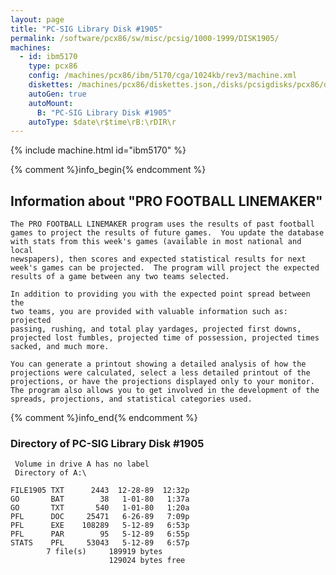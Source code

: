 ```yaml
---
layout: page
title: "PC-SIG Library Disk #1905"
permalink: /software/pcx86/sw/misc/pcsig/1000-1999/DISK1905/
machines:
  - id: ibm5170
    type: pcx86
    config: /machines/pcx86/ibm/5170/cga/1024kb/rev3/machine.xml
    diskettes: /machines/pcx86/diskettes.json,/disks/pcsigdisks/pcx86/diskettes.json
    autoGen: true
    autoMount:
      B: "PC-SIG Library Disk #1905"
    autoType: $date\r$time\rB:\rDIR\r
---
```


{% include machine.html id="ibm5170" %}

{% comment %}info_begin{% endcomment %}

## Information about "PRO FOOTBALL LINEMAKER"

    The PRO FOOTBALL LINEMAKER program uses the results of past football
    games to project the results of future games.  You update the database
    with stats from this week's games (available in most national and local
    newspapers), then scores and expected statistical results for next
    week's games can be projected.  The program will project the expected
    results of a game between any two teams selected.
    
    In addition to providing you with the expected point spread between the
    two teams, you are provided with valuable information such as: projected
    passing, rushing, and total play yardages, projected first downs,
    projected lost fumbles, projected time of possession, projected times
    sacked, and much more.
    
    You can generate a printout showing a detailed analysis of how the
    projections were calculated, select a less detailed printout of the
    projections, or have the projections displayed only to your monitor.
    The program also allows you to get involved in the development of the
    spreads, projections, and statistical categories used.
{% comment %}info_end{% endcomment %}


### Directory of PC-SIG Library Disk #1905

     Volume in drive A has no label
     Directory of A:\

    FILE1905 TXT      2443  12-28-89  12:32p
    GO       BAT        38   1-01-80   1:37a
    GO       TXT       540   1-01-80   1:20a
    PFL      DOC     25471   6-26-89   7:09p
    PFL      EXE    108289   5-12-89   6:53p
    PFL      PAR        95   5-12-89   6:55p
    STATS    PFL     53043   5-12-89   6:57p
            7 file(s)     189919 bytes
                          129024 bytes free
